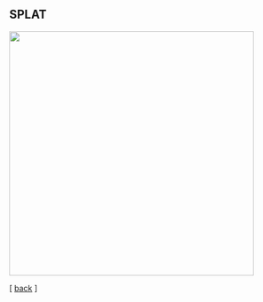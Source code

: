 ## SPLAT
<img src="../images/splat-anim-2.gif"  height = 440>
<br>

<p align="left" >[ <a href="../README.md#readme-top"> back</a> ]</p>